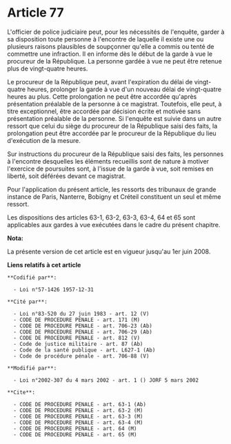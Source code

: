 # Article 77

L'officier de police judiciaire peut, pour les nécessités de l'enquête, garder à sa disposition toute personne à l'encontre
de laquelle il existe une ou plusieurs raisons plausibles de soupçonner qu'elle a commis ou tenté de commettre une
infraction. Il en informe dès le début de la garde à vue le procureur de la République. La personne gardée à vue ne peut être
retenue plus de vingt-quatre heures.

Le procureur de la République peut, avant l'expiration du délai de vingt-quatre heures, prolonger la garde à vue d'un nouveau
délai de vingt-quatre heures au plus. Cette prolongation ne peut être accordée qu'après présentation préalable de la personne
à ce magistrat. Toutefois, elle peut, à titre exceptionnel, être accordée par décision écrite et motivée sans présentation
préalable de la personne. Si l'enquête est suivie dans un autre ressort que celui du siège du procureur de la République
saisi des faits, la prolongation peut être accordée par le procureur de la République du lieu d'exécution de la mesure.

Sur instructions du procureur de la République saisi des faits, les personnes à l'encontre desquelles les éléments recueillis
sont de nature à motiver l'exercice de poursuites sont, à l'issue de la garde à vue, soit remises en liberté, soit déférées
devant ce magistrat.

Pour l'application du présent article, les ressorts des tribunaux de grande instance de Paris, Nanterre, Bobigny et Créteil
constituent un seul et même ressort.

Les dispositions des articles 63-1, 63-2, 63-3, 63-4, 64 et 65 sont applicables aux gardes à vue exécutées dans le cadre du
présent chapitre.

**Nota:**

La présente version de cet article est en vigueur jusqu'au 1er juin 2008.

**Liens relatifs à cet article**

	**Codifié par**:

	  - Loi n°57-1426 1957-12-31

	**Cité par**:

	  - Loi n°83-520 du 27 juin 1983 - art. 12 (V)
	  - CODE DE PROCEDURE PENALE - art. 171 (M)
	  - CODE DE PROCEDURE PENALE - art. 706-23 (Ab)
	  - CODE DE PROCEDURE PENALE - art. 706-29 (Ab)
	  - CODE DE PROCEDURE PENALE - art. 812 (V)
	  - Code de justice militaire - art. 87 (Ab)
	  - Code de la santé publique - art. L627-1 (Ab)
	  - Code de procédure pénale - art. 706-88 (V)

	**Modifié par**:

	  - Loi n°2002-307 du 4 mars 2002 - art. 1 () JORF 5 mars 2002

	**Cite**:

	  - CODE DE PROCEDURE PENALE - art. 63-1 (Ab)
	  - CODE DE PROCEDURE PENALE - art. 63-2 (M)
	  - CODE DE PROCEDURE PENALE - art. 63-3 (M)
	  - CODE DE PROCEDURE PENALE - art. 63-4 (M)
	  - CODE DE PROCEDURE PENALE - art. 64 (M)
	  - CODE DE PROCEDURE PENALE - art. 65 (M)
